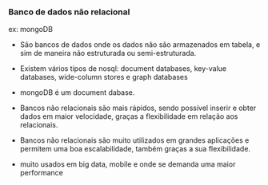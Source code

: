 ### Banco de dados não relacional
ex: mongoDB

- São bancos de dados onde os dados não são armazenados em tabela, e sim de maneira não estruturada ou semi-estruturada.

- Existem vários tipos de nosql: document databases, key-value databases, wide-column stores e graph databases
- mongoDB é um document dabase.

- Bancos não relacionais são mais rápidos, sendo possível inserir e obter dados em maior velocidade, graças a flexibilidade em relação aos relacionais.

- Bancos não relacionais são muito utilizados em grandes aplicações e permitem uma boa escalabilidade, também graças a sua flexibilidade.
- muito usados em big data, mobile e onde se demanda uma maior performance

